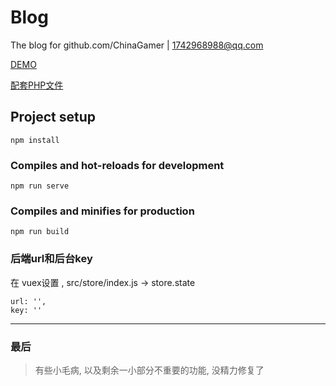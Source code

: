 # Blog
The blog for github.com/ChinaGamer | 1742968988@qq.com

[DEMO](https://personal-station.cn/blog)

[配套PHP文件](https://personal-station.cn/blog_php.txt)
## Project setup
```
npm install
```

### Compiles and hot-reloads for development
```
npm run serve
```

### Compiles and minifies for production

```
npm run build
```

### 后端url和后台key

在 vuex设置 , src/store/index.js -> store.state

```
url: '', 
key: ''
```

---

### 最后

> 有些小毛病, 以及剩余一小部分不重要的功能, 没精力修复了
